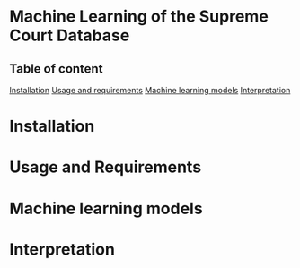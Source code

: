 # Machine Learning of the Supreme Court Database

## Table of content
[Installation](#installation)
[Usage and requirements](#usage)
[Machine learning models](#machinelearning)
[Interpretation](#interpretation)

# Installation

# Usage and Requirements

# Machine learning models

# Interpretation
